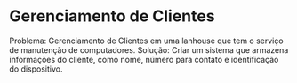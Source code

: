 # Gerenciamento de Clientes
Problema: Gerenciamento de Clientes em uma lanhouse que tem o serviço de manutenção de computadores.
Solução: Criar um sistema que armazena informações do cliente, como nome, número para contato e identificação do dispositivo.

